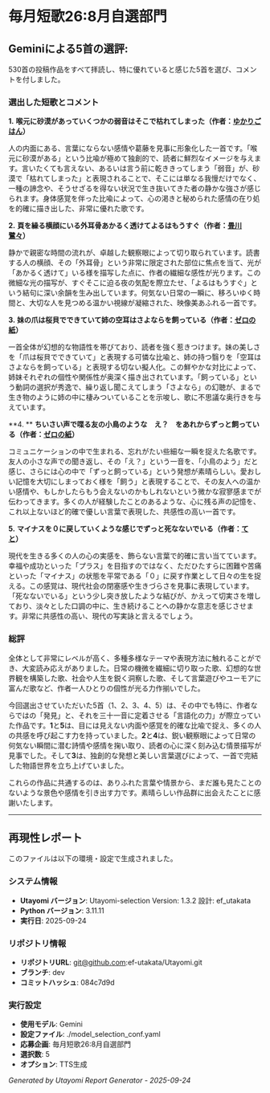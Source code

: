 # 毎月短歌26:8月自選部門
## Geminiによる5首の選評:
530首の投稿作品をすべて拝読し、特に優れていると感じた5首を選び、コメントを付しました。

### 選出した短歌とコメント

**1.**
**喉元に砂漠があっていくつかの弱音はそこで枯れてしまった（作者：[ゆかりごはん](https://twitter.com/iam_yukarigohan)）**

人の内面にある、言葉にならない感情や葛藤を見事に形象化した一首です。「喉元に砂漠がある」という比喩が極めて独創的で、読者に鮮烈なイメージを与えます。言いたくても言えない、あるいは言う前に乾ききってしまう「弱音」が、砂漠で「枯れてしまった」と表現されることで、そこには単なる我慢だけでなく、一種の諦念や、そうせざるを得ない状況で生き抜いてきた者の静かな強さが感じられます。身体感覚を伴った比喩によって、心の渇きと秘められた感情の在り処を的確に描き出した、非常に優れた歌です。

**2.**
**頁を繰る横顔にいる外耳骨あかるく透けてよるはもうすぐ（作者：[畳川鷺々](https://twitter.com/ttmx6)）**

静かで親密な時間の流れが、卓越した観察眼によって切り取られています。読書する人の横顔、その「外耳骨」という非常に限定された部位に焦点を当て、光が「あかるく透けて」いる様を描写した点に、作者の繊細な感性が光ります。この微細な光の描写が、すぐそこに迫る夜の気配を際立たせ、「よるはもうすぐ」という結句に深い余韻を生み出しています。何気ない日常の一瞬に、移ろいゆく時間と、大切な人を見つめる温かい視線が凝縮された、映像美あふれる一首です。

**3.**
**妹の爪は桜貝でできていて姉の空耳はさよならを飼っている（作者：[ゼロの紙](https://twitter.com/zeronokamides)）**

一首全体が幻想的な物語性を帯びており、読者を強く惹きつけます。妹の美しさを「爪は桜貝でできていて」と表現する可憐な比喩と、姉の持つ翳りを「空耳はさよならを飼っている」と表現する切ない擬人化。この鮮やかな対比によって、姉妹それぞれの個性や関係性が奥深く描き出されています。「飼っている」という動詞の選択が秀逸で、繰り返し聞こえてしまう「さよなら」の幻聴が、まるで生き物のように姉の中に棲みついていることを示唆し、歌に不思議な奥行きを与えています。

**4. **
**ちいさい声で喋る友の小鳥のような　え？　をあれからずっと飼っている（作者：[ゼロの紙](https://twitter.com/zeronokamides)）**

コミュニケーションの中で生まれる、忘れがたい些細な一瞬を捉えた名歌です。友人の小さな声での聞き返し、その「え？」という一音を、「小鳥のよう」だと感じ、さらには心の中で「ずっと飼っている」という発想が素晴らしい。愛おしい記憶を大切にしまっておく様を「飼う」と表現することで、その友人への温かい感情や、もしかしたらもう会えないのかもしれないという微かな寂寥感までが伝わってきます。多くの人が経験したことのあるような、心に残る声の記憶を、これ以上ないほど的確で優しい言葉で表現した、共感性の高い一首です。

**5.**
**マイナスを０に戻していくような感じでずっと死なないでいる（作者：[てと](https://twitter.com/teto_starlight)）**

現代を生きる多くの人の心の実感を、飾らない言葉で的確に言い当てています。幸福や成功といった「プラス」を目指すのではなく、ただひたすらに困難や苦痛といった「マイナス」の状態を平常である「０」に戻す作業として日々の生を捉える。この感覚は、現代社会の閉塞感や生きづらさを見事に表現しています。「死なないでいる」という少し突き放したような結びが、かえって切実さを増しており、淡々とした口調の中に、生き続けることへの静かな意志を感じさせます。非常に共感性の高い、現代の写実詠と言えるでしょう。

### 総評

全体として非常にレベルが高く、多種多様なテーマや表現方法に触れることができ、大変読み応えがありました。日常の機微を繊細に切り取った歌、幻想的な世界観を構築した歌、社会や人生を鋭く洞察した歌、そして言葉遊びやユーモアに富んだ歌など、作者一人ひとりの個性が光る力作揃いでした。

今回選出させていただいた5首（1、2、3、4、5）は、その中でも特に、作者ならではの「発見」と、それを三十一音に定着させる「言語化の力」が際立っていた作品です。**1**と**5**は、目には見えない内面や感覚を的確な比喩で捉え、多くの人の共感を呼び起こす力を持っていました。**2**と**4**は、鋭い観察眼によって日常の何気ない瞬間に潜む詩情や感情を掬い取り、読者の心に深く刻み込む情景描写が見事でした。そして**3**は、独創的な発想と美しい言葉選びによって、一首で完結した物語世界を立ち上げていました。

これらの作品に共通するのは、ありふれた言葉や情景から、まだ誰も見たことのないような景色や感情を引き出す力です。素晴らしい作品群に出会えたことに感謝いたします。

---

## 再現性レポート

このファイルは以下の環境・設定で生成されました。

### システム情報
- **Utayomi バージョン**: Utayomi-selection Version: 1.3.2
設計: ef_utakata
- **Python バージョン**: 3.11.11
- **実行日**: 2025-09-24

### リポジトリ情報
- **リポジトリURL**: git@github.com:ef-utakata/Utayomi.git
- **ブランチ**: dev
- **コミットハッシュ**: 084c7d9d

### 実行設定
- **使用モデル**: Gemini
- **設定ファイル**: ./model_selection_conf.yaml
- **応募企画**: 毎月短歌26:8月自選部門
- **選択数**: 5
- **オプション**: TTS生成

*Generated by Utayomi Report Generator - 2025-09-24*
